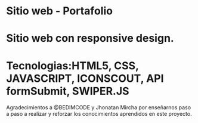 # Sitio web - Portafolio
# Sitio web con responsive design.
# Tecnologias:HTML5, CSS, JAVASCRIPT, ICONSCOUT, API formSubmit, SWIPER.JS 
Agradecimientos a @BEDIMCODE y Jhonatan Mircha por enseñarnos paso a paso a realizar y reforzar los conocimientos aprendidos en este proyecto.